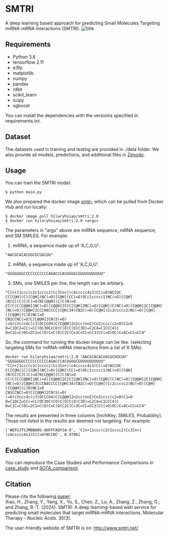 # SMTRI
A deep learning based approach for predicting Small Molecules Targeting miRNA-mRNA Interactions (SMTRI).
![title](Title.jpg=646x621)

## Requirements
* Python 3.8
* tensorflow 2.11
* e3fp
* matplotlib
* numpy
* pandas
* rdkit
* scikit_learn
* scipy
* xgboost

You can install the dependencies with the versioins specified in requirements.txt. 

## Dataset
The datasets used in training and testing are provided in ./data folder. We also provide all models, predictions, and additional files in [Zenodo](https://zenodo.org/records/10897739).

## Usage
You can train the SMTRI model:
```
$ python main.py
```

We also prepared the docker image [smtri](https://hub.docker.com/u/hilaryhsiao), which can be pulled from Docker Hub and run locally:
```
$ docker image pull hilaryhsiao/smtri:2.0
$ docker run hilaryhsiao/smtri:2.0 <args>
```
The parameters in "args" above are miRNA sequence, mRNA sequence, and SM SMILES. For example:
1. miRNA, a sequence made up of 'A,C,G,U'.
```
"AACGCACACUGCGCUGCUU"
```
2. mRNA, a sequence made up of 'A,C,G,U'.
```
"GGGGGGGCCCCCCCCCCCAGACCCACUGUGCGUUUUUUUUUU"
```
3. SMs, one SMILES per line, the length can be arbitary.
```
"C[n+]1ccc(c2c1cccc2)Cc3[n+](c4ccccc4s3)CC(=O)NCCOC
CC[C@H](C)[C@H](NC(=O)[C@H](CC(=O)OCc1ccccc1)NC(=O)[C@H](N)CC(C)C)C(=O)N[C@@H](C)C(N)=O
CC(C)C[C@@H]1NC(=O)[C@@H]2CCC[C@H]2NC(=O)[C@H](C)NC(=O)[C@@H]2C[C@@H](NC(=O)[C@@H]3CCCN4CCCC[C@H]34)CN2C(=O)[C@H](Cc2ccccc2)NC(=O)[C@H]([C@@H](C)O)NC1=O
CN1CCNC(=O)C[C@@H]2CN(S(=O)(=O)c3ccc4c(c3)OCCCO4)C[C@@H]2n2cc(nn2)Cn2cccc(c2=O)C1=O
O=C1OC2=CC(=CC(OC3OC(CO)C(O)C(O)C3O)=C2C4=C1CCC4)C
O=C1C=C(OC=2C1=C(O)C=C(O)C2C(C=3C=CC=CC3)CC(=O)OC)C=4C=CC=CC4"
```
So, the command for running the docker image can be like: (selecting targeting SMs for miRNA-mRNA interactions from a list of 6 SMs)
```
docker run hilaryhsiao/smtri:2.0 "AACGCACACUGCGCUGCUU" "GGGGGGGCCCCCCCCCCCAGACCCACUGUGCGUUUUUUUUUU" "C[n+]1ccc(c2c1cccc2)Cc3[n+](c4ccccc4s3)CC(=O)NCCOC
CC[C@H](C)[C@H](NC(=O)[C@H](CC(=O)OCc1ccccc1)NC(=O)[C@H](N)CC(C)C)C(=O)N[C@@H](C)C(N)=O
CC(C)C[C@@H]1NC(=O)[C@@H]2CCC[C@H]2NC(=O)[C@H](C)NC(=O)[C@@H]2C[C@@H](NC(=O)[C@@H]3CCCN4CCCC[C@H]34)CN2C(=O)[C@H](Cc2ccccc2)NC(=O)[C@H]([C@@H](C)O)NC1=O
CN1CCNC(=O)C[C@@H]2CN(S(=O)(=O)c3ccc4c(c3)OCCCO4)C[C@@H]2n2cc(nn2)Cn2cccc(c2=O)C1=O
O=C1OC2=CC(=CC(OC3OC(CO)C(O)C(O)C3O)=C2C4=C1CCC4)C
O=C1C=C(OC=2C1=C(O)C=C(O)C2C(C=3C=CC=CC3)CC(=O)OC)C=4C=CC=CC4"
```

The results are presented in three columns [InchiKey, SMILES, Probability]. Those not listed in the results are deemed not targeting. For example:
```
['WEFGJTSJMBBARG-UHFFFAOYSA-O', 'C[n+]1ccc(c2c1cccc2)Cc3[n+](c4ccccc4s3)CC(=O)NCCOC', 0.9706]
```

## Evaluation
You can reproduce the Case Studies and Performance Comparisons in [case_study](https://github.com/huan-xiao/SMTRI/blob/main/case_study.ipynb) and [SOTA_comparison](https://github.com/huan-xiao/SMTRI/blob/main/SOTA_comparison.ipynb).

## Citation
Please cite the following [paper](https://www.sciencedirect.com/science/article/pii/S2162253124001902?via%3Dihub):  
Xiao, H., Zhang, Y., Yang, X., Yu, S., Chen, Z., Lu, A., Zhang, Z., Zhang, G., and Zhang, B.-T. (2024). SMTRI: A deep learning-based web service for predicting small molecules that target miRNA-mRNA interactions. Molecular Therapy - Nucleic Acids. 35(3).

The user-friendly website of SMTRI is on: http://www.smtri.net/
